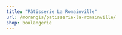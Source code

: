 ```yaml
---
title: "Pâtisserie La Romainville"
url: /morangis/patisserie-la-romainville/
shop: boulangerie
---
```

